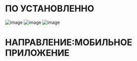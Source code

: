 # ПО УСТАНОВЛЕННО
![image](https://github.com/Eroshevskiy/Diplom/assets/97594146/42b0cae1-b0dc-4b81-bc08-3d37efcb8036)
![image](https://github.com/Eroshevskiy/Diplom/assets/97594146/d08b3ac8-05ab-4cf6-bf85-d519e9b14c51)
![image](https://github.com/Eroshevskiy/Diplom/assets/97594146/8ccde1c3-6756-4292-891d-15b7d826c53c)

# НАПРАВЛЕНИЕ:МОБИЛЬНОЕ ПРИЛОЖЕНИЕ
